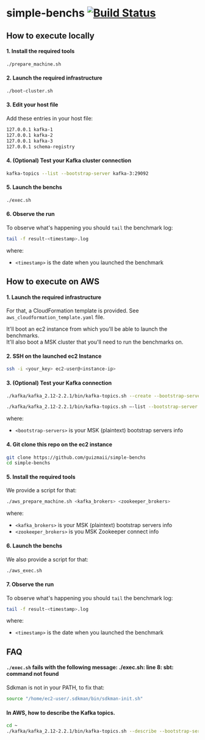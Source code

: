 # simple-benchs [![Build Status](https://travis-ci.org/guizmaii/simple-benchs.svg?branch=master)](https://travis-ci.org/guizmaii/simple-benchs)

## How to execute locally

#### 1. Install the required tools

```bash
./prepare_machine.sh
```
   
#### 2. Launch the required infrastructure

```bash
./boot-cluster.sh
```

#### 3. Edit your host file

Add these entries in your host file:

```bash
127.0.0.1 kafka-1
127.0.0.1 kafka-2
127.0.0.1 kafka-3
127.0.0.1 schema-registry
```

#### 4. (Optional) Test your Kafka cluster connection

```bash
kafka-topics --list --bootstrap-server kafka-3:29092
```

#### 5. Launch the benchs

```bash
./exec.sh
```

#### 6. Observe the run

To observe what's happening you should `tail` the benchmark log:

```bash
tail -f result-<timestamp>.log
```

where:
 - `<timestamp>` is the date when you launched the benchmark


## How to execute on AWS

#### 1. Launch the required infrastructure

For that, a CloudFormation template is provided. See `aws_cloudformation_template.yaml` file.

It'll boot an ec2 instance from which you'll be able to launch the benchmarks.    
It'll also boot a MSK cluster that you'll need to run the benchmarks on.

#### 2. SSH on the launched ec2 Instance

```bash
ssh -i <your_key> ec2-user@<instance-ip>
```

#### 3. (Optional) Test your Kafka connection

```bash
./kafka/kafka_2.12-2.2.1/bin/kafka-topics.sh --create --bootstrap-server <bootstrap-servers> --replication-factor 1 --partitions 1 --topic test

./kafka/kafka_2.12-2.2.1/bin/kafka-topics.sh —-list --bootstrap-server <bootstrap-servers>
```

where:
 - `<bootstrap-servers>` is your MSK (plaintext) bootstrap servers info

#### 4. Git clone this repo on the ec2 instance

```bash
git clone https://github.com/guizmaii/simple-benchs
cd simple-benchs
```

#### 5. Install the required tools

We provide a script for that:

```bash
./aws_prepare_machine.sh <kafka_brokers> <zookeeper_brokers>
```

where:
 - `<kafka_brokers>` is your MSK (plaintext) bootstrap servers info
 - `<zookeeper_brokers>` is you MSK Zookeeper connect info

#### 6. Launch the benchs

We also provide a script for that:

```bash
./aws_exec.sh
```

#### 7. Observe the run

To observe what's happening you should `tail` the benchmark log:

```bash
tail -f result-<timestamp>.log
```

where:
 - `<timestamp>` is the date when you launched the benchmark

## FAQ

#### `./exec.sh` fails with the following message: ./exec.sh: line 8: sbt: command not found

Sdkman is not in your PATH, to fix that:

```bash
source "/home/ec2-user/.sdkman/bin/sdkman-init.sh"
```

#### In AWS, how to describe the Kafka topics.

```bash
cd ~
./kafka/kafka_2.12-2.2.1/bin/kafka-topics.sh --describe --bootstrap-server <bootstrap-servers>
```